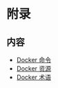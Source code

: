 # 附录

## 内容

* [Docker 命令](appendix/docker-cli.md)
* [Docker 资源](appendix/docker-resource.md)
* [Docker 术语](appendix/docker-glossary.md)
